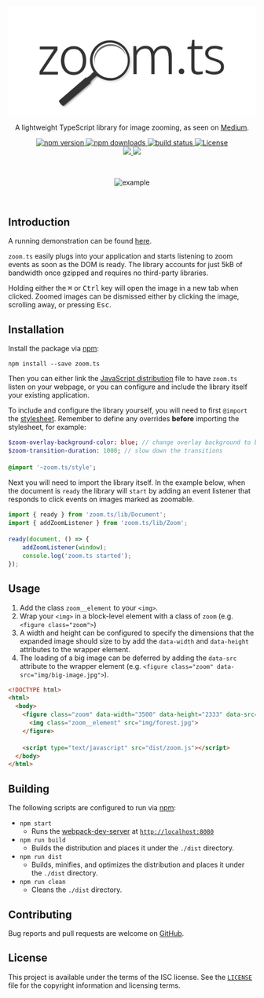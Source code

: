 <p align="center">
  <a href="#">
    <img src="./img/logo.png" alt="zoom.ts" />
  </a>
</p>
<p align="center">
 A lightweight TypeScript library for image zooming, as seen on <a href="https://medium.design/image-zoom-on-medium-24d146fc0c20">Medium</a>.
</p>
<p align="center">
  <a href="https://www.npmjs.com/package/zoom.ts">
    <img src="https://img.shields.io/npm/v/zoom.ts.svg?style=flat-square" alt="npm version" />
  </a>
  <a href="https://www.npmjs.com/package/zoom.ts">
    <img src="https://img.shields.io/npm/dt/zoom.ts.svg?style=flat-square" alt="npm downloads" />
  </a>
  <a href="https://travis-ci.org/michaelbull/zoom.ts">
    <img src="https://img.shields.io/travis/michaelbull/zoom.ts.svg?style=flat-square" alt="build status" />
  </a>
  <a href="https://github.com/michaelbull/zoom.ts/blob/master/LICENSE">
    <img src="https://img.shields.io/github/license/michaelbull/zoom.ts.svg?style=flat-square" alt="License" />
  </a>
  <br />
  <a href="https://david-dm.org/michaelbull/zoom.ts">
    <img src="https://david-dm.org/michaelbull/zoom.ts/status.svg?style=flat-square" "dependencies status" />
  </a>
  <a href="https://david-dm.org/michaelbull/zoom.ts?type=dev">
    <img src="https://david-dm.org/michaelbull/zoom.ts/dev-status.svg?style=flat-square" "devDependencies status" />
  </a>
</p>
<br />
<p align="center">
    <img src="./img/example.gif" alt="example" />
</p>
<br />

## Introduction

A running demonstration can be found [here][demo].

`zoom.ts` easily plugs into your application and starts listening to zoom events
as soon as the DOM is ready. The library accounts for just 5kB of bandwidth once
gzipped and requires no third-party libraries.

Holding either the <kbd>⌘</kbd> or <kbd>Ctrl</kbd> key will open the image in a
new tab when clicked. Zoomed images can be dismissed either by clicking the
image, scrolling away, or pressing <kbd>Esc</kbd>.

## Installation

Install the package via [npm][npm]:

```
npm install --save zoom.ts
```

Then you can either link the [JavaScript distribution][dist] file to have
`zoom.ts` listen on your webpage, or you can configure and include the library
itself your existing application.

To include and configure the library yourself, you will need to first `@import`
the [stylesheet][stylesheet]. Remember to define any overrides **before**
importing the stylesheet, for example:

```sass
$zoom-overlay-background-color: blue; // change overlay background to blue
$zoom-transition-duration: 1000; // slow down the transitions

@import '~zoom.ts/style';
```

Next you will need to import the library itself. In the example below, when
the document is `ready` the library will `start` by adding an event listener
that responds to click events on images marked as zoomable.

```typescript
import { ready } from 'zoom.ts/lib/Document';
import { addZoomListener } from 'zoom.ts/lib/Zoom';

ready(document, () => {
    addZoomListener(window);
    console.log('zoom.ts started');
});
```

## Usage

1. Add the class `zoom__element` to your `<img>`.
2. Wrap your `<img>` in a block-level element with a class of `zoom` (e.g.
`<figure class="zoom">`)
3. A width and height can be configured to specify the dimensions that the
expanded image should size to by add the `data-width` and `data-height`
attributes to the wrapper element.
4. The loading of a big image can be deferred by adding the `data-src` attribute
to the wrapper element (e.g. `<figure class="zoom" data-src="img/big-image.jpg">`).

```html
<!DOCTYPE html>
<html>
  <body>
    <figure class="zoom" data-width="3500" data-height="2333" data-src="img/forest-full.jpg">
      <img class="zoom__element" src="img/forest.jpg">
    </figure>

    <script type="text/javascript" src="dist/zoom.js"></script>
  </body>
</html>
```

## Building

The following scripts are configured to run via [npm][npm]:

- `npm start`
  - Runs the [webpack-dev-server][dev-server] at
    [`http://localhost:8080`][localhost]
- `npm run build`
  - Builds the distribution and places it under the `./dist` directory.
- `npm run dist`
  - Builds, minifies, and optimizes the distribution and places it under the
    `./dist` directory.
- `npm run clean`
  - Cleans the `./dist` directory.

## Contributing

Bug reports and pull requests are welcome on [GitHub][github].

## License

This project is available under the terms of the ISC license. See the
[`LICENSE`][license] file for the copyright information and licensing terms.

[logo]: /img/logo.png
[medium]: https://medium.design/image-zoom-on-medium-24d146fc0c20
[build-status-badge]: https://img.shields.io/travis/michaelbull/zoom.ts.svg?style=flat-square
[build-status]: https://travis-ci.org/michaelbull/zoom.ts
[license-badge]: https://img.shields.io/github/license/michaelbull/zoom.ts.svg?style=flat-square
[license]: https://github.com/michaelbull/zoom.ts/blob/master/LICENSE
[npm-badge]: https://img.shields.io/npm/v/zoom.ts.svg?style=flat-square
[npm]: https://www.npmjs.com/package/zoom.ts
[downloads-badge]: https://img.shields.io/npm/dt/zoom.ts.svg?style=flat-square
[downloads]: https://www.npmjs.com/package/zoom.ts
[devDependencies-badge]: https://david-dm.org/michaelbull/zoom.ts/dev-status.svg?style=flat-square
[devDependencies]: https://david-dm.org/michaelbull/zoom.ts?type=dev
[demo]: https://michaelbull.github.io/zoom.ts
[npm]: https://www.npmjs.com/
[dist]: https://github.com/michaelbull/zoom.ts/blob/master/dist/zoom.js
[stylesheet]: https://github.com/michaelbull/zoom.ts/blob/master/style.scss
[localhost]: http://localhost:8080
[dev-server]: https://github.com/webpack/webpack-dev-server
[github]: https://github.com/michaelbull/zoom.ts
